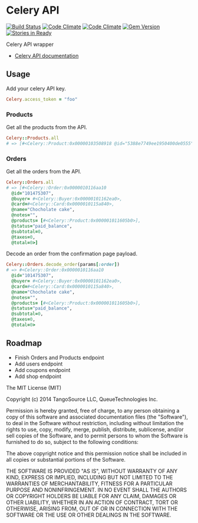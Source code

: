 # Celery API

[![Build Status](https://travis-ci.org/tangosource/celery_api.svg?branch=master)](https://travis-ci.org/tangosource/celery_api)
[![Code Climate](https://codeclimate.com/github/tangosource/celery_api.png)](https://codeclimate.com/github/tangosource/celery_api)
[![Code Climate](https://codeclimate.com/github/tangosource/celery_api/coverage.png)](https://codeclimate.com/github/tangosource/celery_api)
[![Gem Version](https://badge.fury.io/rb/celery_api.svg)](http://badge.fury.io/rb/celery_api)
[![Stories in Ready](https://badge.waffle.io/tangosource/celery_api.png?label=ready&title=Ready)](https://waffle.io/tangosource/celery_api)

Celery API wrapper


* [Celery API documentation](https://www.trycelery.com/developer)

## Usage

Add your celery API key.

``` ruby
Celery.access_token = "foo"
```

### Products

Get all the products from the API.

``` ruby
Celery::Products.all
# => [#<Celery::Product:0x00000103508918 @id="5388e7749ee1950400de0555", @name="Chocholate cake", @slug="choco-cake">]
```

### Orders

Get all the orders from the API.

``` ruby
Celery::Orders.all
# => [#<Celery::Order:0x0000010116aa10
  @id="101475307",
  @buyer= #<Celery::Buyer:0x00000101162ea0>,
  @card=#<Celery::Card:0x0000010115a840>,
  @name="Chocholate cake",
  @notes="",
  @products= [#<Celery::Product:0x000001011605b0>],
  @status="paid_balance",
  @subtotal=0,
  @taxes=0,
  @total=0>]
```

Decode an order from the confirmation page payload.

``` ruby
Celery::Orders.decode_order(params[:order])
# => #<Celery::Order:0x0000010116aa10
  @id="101475307",
  @buyer= #<Celery::Buyer:0x00000101162ea0>,
  @card=#<Celery::Card:0x0000010115a840>,
  @name="Chocholate cake",
  @notes="",
  @products= [#<Celery::Product:0x000001011605b0>],
  @status="paid_balance",
  @subtotal=0,
  @taxes=0,
  @total=0>
```

## Roadmap

* Finish Orders and Products endpoint
* Add users endpoint
* Add coupons endpoint
* Add shop endpoint

The MIT License (MIT)

Copyright (c) 2014 TangoSource LLC, QueueTechnologies Inc.

Permission is hereby granted, free of charge, to any person obtaining a copy
of this software and associated documentation files (the "Software"), to deal
in the Software without restriction, including without limitation the rights
to use, copy, modify, merge, publish, distribute, sublicense, and/or sell
copies of the Software, and to permit persons to whom the Software is
furnished to do so, subject to the following conditions:

The above copyright notice and this permission notice shall be included in
all copies or substantial portions of the Software.

THE SOFTWARE IS PROVIDED "AS IS", WITHOUT WARRANTY OF ANY KIND, EXPRESS OR
IMPLIED, INCLUDING BUT NOT LIMITED TO THE WARRANTIES OF MERCHANTABILITY,
FITNESS FOR A PARTICULAR PURPOSE AND NONINFRINGEMENT. IN NO EVENT SHALL THE
AUTHORS OR COPYRIGHT HOLDERS BE LIABLE FOR ANY CLAIM, DAMAGES OR OTHER
LIABILITY, WHETHER IN AN ACTION OF CONTRACT, TORT OR OTHERWISE, ARISING FROM,
OUT OF OR IN CONNECTION WITH THE SOFTWARE OR THE USE OR OTHER DEALINGS IN
THE SOFTWARE.
